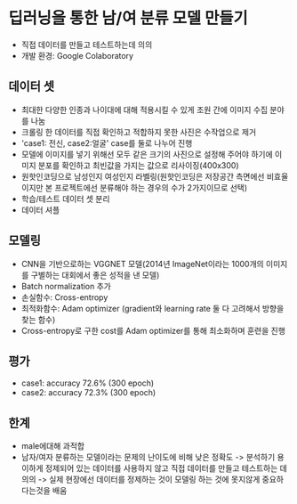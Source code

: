 # 딥러닝을 통한 남/여 분류 모델 만들기
* 직접 데이터를 만들고 테스트하는데 의의
* 개발 환경: Google Colaboratory

## 데이터 셋
* 최대한 다양한 인종과 나이대에 대해 적용시킬 수 있게 조원 간에 이미지 수집 분야를 나눔
* 크롤링 한 데이터를 직접 확인하고 적합하지 못한 사진은 수작업으로 제거
* 'case1: 전신, case2:얼굴' case를 둘로 나누어 진행
* 모델에 이미지를 넣기 위해선 모두 같은 크기의 사진으로 설정해 주어야 하기에 이미지 분포를 확인하고 최빈값을 가지는 값으로 리사이징(400x300)
* 원핫인코딩으로 남성인지 여성인지 라벨링(원핫인코딩은 저장공간 측면에선 비효율이지만 본 프로젝트에선 분류해야 하는 경우의 수가 2가지이므로 선택)
* 학습/테스트 데이터 셋 분리
* 데이터 셔플

## 모델링
* CNN을 기반으로하는 VGGNET 모델(2014년 ImageNet이라는 1000개의 이미지를 구별하는 대회에서 좋은 성적을 낸 모델)
* Batch normalization 추가
* 손실함수: Cross-entropy
* 최적화함수: Adam optimizer (gradient와 learning rate 둘 다 고려해서 방향을 찾는 함수)
* Cross-entropy로 구한 cost를 Adam optimizer를 통해 최소화하며 훈련을 진행

## 평가
* case1: accuracy 72.6% (300 epoch)
* case2: accuracy 72.3% (300 epoch)

## 한계
* male에대해 과적합
* 남자/여자 분류하는 모델이라는 문제의 난이도에 비해 낮은 정확도
-> 분석하기 용이하게 정제되어 있는 데이터를 사용하지 않고 직접 데이터를 만들고 테스트하는 데 의의
-> 실제 현장에선 데이터를 정제하는 것이 모델링 하는 것에 못지않게 중요하다는것을 배움
